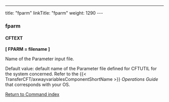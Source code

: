 ---
title: "fparm"
linkTitle: "fparm"
weight: 1290
--- <span id="fparm"></span>

### fparm

#### CFTEXT

****[ FPARM = filename ]****

Name of the Parameter input file.

Default value: default name of the Parameter file defined
for CFTUTIL for the system concerned. Refer to the {{< TransferCFT/axwayvariablesComponentShortName  >}} *Operations
Guide* that corresponds with your OS.

[Return to Command index](../../)
